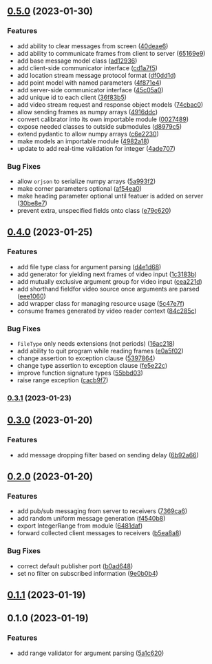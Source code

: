 

## [0.5.0](https://github.com/mahyarmirrashed/fiducial-tracker/compare/0.4.0...0.5.0) (2023-01-30)


### Features

* add ability to clear messages from screen ([40deae6](https://github.com/mahyarmirrashed/fiducial-tracker/commit/40deae60d67a7e47b4968bb0d8571f4c10459740))
* add ability to communicate frames from client to server ([65169e9](https://github.com/mahyarmirrashed/fiducial-tracker/commit/65169e980ae081efb7894cca1834520ccd6532a8))
* add base message model class ([ad12936](https://github.com/mahyarmirrashed/fiducial-tracker/commit/ad12936473b278a1d91f1a9540b190850f212b9f))
* add client-side communicator interface ([cd1a7f5](https://github.com/mahyarmirrashed/fiducial-tracker/commit/cd1a7f56b638441774d737242ea62bd9397b6e4c))
* add location stream message protocol format ([df0dd1d](https://github.com/mahyarmirrashed/fiducial-tracker/commit/df0dd1d79e7a73c8d5c89f1902aa615a244120e8))
* add point model with named parameters ([4f871e4](https://github.com/mahyarmirrashed/fiducial-tracker/commit/4f871e4fdabbe2da9e5da7ef7b888e2cc9768d2d))
* add server-side communicator interface ([45c05a0](https://github.com/mahyarmirrashed/fiducial-tracker/commit/45c05a0511da24b6e4287bcfeab2efa3f2b35803))
* add unique id to each client ([36f83b5](https://github.com/mahyarmirrashed/fiducial-tracker/commit/36f83b533f912f2d5eda4758f7751ab7da6339b4))
* add video stream request and response object models ([74cbac0](https://github.com/mahyarmirrashed/fiducial-tracker/commit/74cbac04b0c0201590a1bca8e77c1aea58f937df))
* allow sending frames as numpy arrays ([4916ddc](https://github.com/mahyarmirrashed/fiducial-tracker/commit/4916ddc08773e93e46164c175361e1655e40ebfd))
* convert calibrator into its own importable module ([0027489](https://github.com/mahyarmirrashed/fiducial-tracker/commit/00274892daef3393104e60054c4f9440b976b45a))
* expose needed classes to outside submodules ([d8979c5](https://github.com/mahyarmirrashed/fiducial-tracker/commit/d8979c567852ece54860414069f97e7a07786db3))
* extend pydantic to allow numpy arrays ([c6e2230](https://github.com/mahyarmirrashed/fiducial-tracker/commit/c6e2230817bca5bad7ffb08f3d5370bf689bef4c))
* make models an importable module ([4982a18](https://github.com/mahyarmirrashed/fiducial-tracker/commit/4982a180adb11f606411be7c306fe7dd37fdb69c))
* update to add real-time validation for integer ([4ade707](https://github.com/mahyarmirrashed/fiducial-tracker/commit/4ade707defb96df3364159ea0457a7af6b74859e))


### Bug Fixes

* allow `orjson` to serialize numpy arrays ([5a993f2](https://github.com/mahyarmirrashed/fiducial-tracker/commit/5a993f2464e7d59eb44719e39bb5856feff08fe1))
* make corner parameters optional ([af54ea0](https://github.com/mahyarmirrashed/fiducial-tracker/commit/af54ea0e0699eced527c35864aa5b53576437930))
* make heading parameter optional until featuer is added on server ([30be8e7](https://github.com/mahyarmirrashed/fiducial-tracker/commit/30be8e70d543827565083682bf4bf31e29f81260))
* prevent extra, unspecified fields onto class ([e79c620](https://github.com/mahyarmirrashed/fiducial-tracker/commit/e79c620a0fef152bbecb4a64b706158475a92f74))

## [0.4.0](https://github.com/mahyarmirrashed/fiducial-tracker/compare/0.3.1...0.4.0) (2023-01-25)


### Features

* add file type class for argument parsing ([d4e1d68](https://github.com/mahyarmirrashed/fiducial-tracker/commit/d4e1d68f58d276165f1755acfd06c5690157d966))
* add generator for yielding next frames of video input ([1c3183b](https://github.com/mahyarmirrashed/fiducial-tracker/commit/1c3183ba0c562631da8f0dbee63e77073ad66c30))
* add mutually exclusive argument group for video input ([cea221d](https://github.com/mahyarmirrashed/fiducial-tracker/commit/cea221da7eda24e51c25ae5927123f3153604b96))
* add shorthand fieldfor video source once arguments are parsed ([eee1060](https://github.com/mahyarmirrashed/fiducial-tracker/commit/eee1060bd9d614ddfdb7e9668f0069d528f0283c))
* add wrapper class for managing resource usage ([5c47e7f](https://github.com/mahyarmirrashed/fiducial-tracker/commit/5c47e7f9fd17507ba7c97fc93ffb213bae44f228))
* consume frames generated by video reader context ([84c285c](https://github.com/mahyarmirrashed/fiducial-tracker/commit/84c285cfcaae247ce8be9d81289661486742c917))


### Bug Fixes

* `FileType` only needs extensions (not periods) ([16ac218](https://github.com/mahyarmirrashed/fiducial-tracker/commit/16ac2188aeca10281189068e12e48a79bd41131f))
* add ability to quit program while reading frames ([e0a5f02](https://github.com/mahyarmirrashed/fiducial-tracker/commit/e0a5f02dab5f79112b0e87c5b2101f3e72583437))
* change assertion to exception clause ([5397864](https://github.com/mahyarmirrashed/fiducial-tracker/commit/5397864bc53f16a5c2a9cb92c6d9bc9e38dd6a2c))
* change type assertion to exception clause ([fe5e22c](https://github.com/mahyarmirrashed/fiducial-tracker/commit/fe5e22ce18507c536b102081c5d9330032cd5e0e))
* improve function signature types ([55bbd03](https://github.com/mahyarmirrashed/fiducial-tracker/commit/55bbd031912c50476f366e2628c8c086db0b020f))
* raise range exception ([cacb9f7](https://github.com/mahyarmirrashed/fiducial-tracker/commit/cacb9f729c2c5dceab860d951f9b894342a41109))

### [0.3.1](https://github.com/mahyarmirrashed/fiducial-tracker/compare/0.3.0...0.3.1) (2023-01-23)

## [0.3.0](https://github.com/mahyarmirrashed/fiducial-tracker/compare/0.2.0...0.3.0) (2023-01-20)


### Features

* add message dropping filter based on sending delay ([6b92a66](https://github.com/mahyarmirrashed/fiducial-tracker/commit/6b92a66d5a85c80037a9e5f56bce55b06ca77ae2))

## [0.2.0](https://github.com/mahyarmirrashed/fiducial-tracker/compare/0.1.1...0.2.0) (2023-01-20)


### Features

* add pub/sub messaging from server to receivers ([7369ca6](https://github.com/mahyarmirrashed/fiducial-tracker/commit/7369ca6a9280a5d0c6d89dc6cff0405b2a691a61))
* add random uniform message generation ([f4540b8](https://github.com/mahyarmirrashed/fiducial-tracker/commit/f4540b8ea8792baf786fb14109c3c6ea1c646161))
* export IntegerRange from module ([6481daf](https://github.com/mahyarmirrashed/fiducial-tracker/commit/6481daf59c27e9a66b212e015778913f4f32e348))
* forward collected client messages to receivers ([b5ea8a8](https://github.com/mahyarmirrashed/fiducial-tracker/commit/b5ea8a878341fd51e732624bf724ddaf091bba4f))


### Bug Fixes

* correct default publisher port ([b0ad648](https://github.com/mahyarmirrashed/fiducial-tracker/commit/b0ad64870b9eb8696d6ec79c81b8a35ade1089e4))
* set no filter on subscribed information ([9e0b0b4](https://github.com/mahyarmirrashed/fiducial-tracker/commit/9e0b0b49cb82cea486b0fe46c829e8adc300922a))

## [0.1.1](https://github.com/mahyarmirrashed/fiducial-tracker/compare/0.1.0...0.1.1) (2023-01-19)

## 0.1.0 (2023-01-19)


### Features

* add range validator for argument parsing ([5a1c620](https://github.com/mahyarmirrashed/shopping-cart-tracker/commit/5a1c62098677366f6a7cbac7296edbf8460e313e))